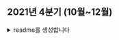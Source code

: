 ## 2021년 4분기 (10월~12월)
<details>
  <summary>readme를 생성합니다</summary>
fun main() {
//    ### 👀 [1710](https://leetcode.com/problemset/all/?search=1710&page=1)
    val start = 1718

    for (i in 0..7) {
        println("### \uD83D\uDC40 [${start + i}](https://leetcode.com/problemset/all/?search=${start + i}&page=1)")
        println("####\n" +
                "[solution]()\n" +
                "####")
    }
}

</details>
